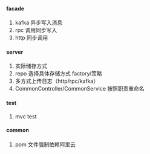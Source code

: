 #### facade
1. kafka 异步写入消息
2. rpc 调用同步写入
3. http 同步调用

#### server
1. 实际储存方式
2. repo 选择具体存储方式 factory/策略
3. 多方式上传日志（http/rpc/kafka）
4. CommonController/CommonService 按照职责重命名

#### test
1. mvc test

#### common
1. pom 文件强制依赖阿里云
